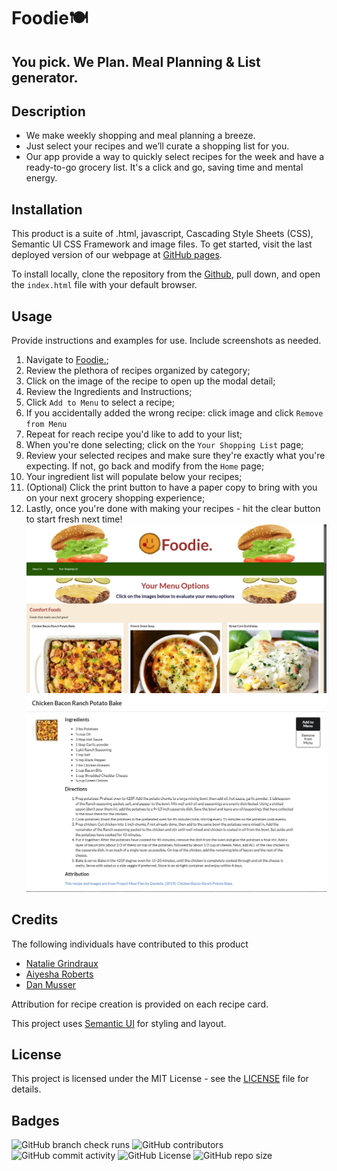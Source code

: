 # Foodie🍽️ 
## You pick. We Plan. Meal Planning & List generator.

## Description

- We make weekly shopping and meal planning a breeze.  
- Just select your recipes and we’ll curate a shopping list for you.
- Our app provide a way to quickly select recipes for the week and have a ready-to-go grocery list. It's a click and go, saving time and mental energy.

## Installation

This product is a suite of .html, javascript, Cascading Style Sheets (CSS), Semantic UI CSS Framework and image files. To get started, visit the last deployed version of our webpage at [GitHub pages](https://musserdn.github.io/ProjectOne/).

To install locally, clone the repository from the [Github](https://github.com/musserdn/ProjectOne), pull down, and open the `index.html` file with your default browser.

## Usage

Provide instructions and examples for use. Include screenshots as needed.

1. Navigate to [Foodie.](https://musserdn.github.io/ProjectOne/);
2. Review the plethora of recipes organized by category;
3. Click on the image of the recipe to open up the modal detail;
4. Review the Ingredients and Instructions;
5. Click `Add to Menu` to select a recipe;
6. If you accidentally added the wrong recipe: click image and click `Remove from Menu`
7. Repeat for reach recipe you'd like to add to your list; 
8. When you're done selecting; click on the `Your Shopping List` page; 
9. Review your selected recipes and make sure they're exactly what you're expecting.  If not, go back and modify from the `Home` page;
10. Your ingredient list will populate below your recipes;
11. (Optional) Click the print button to have a paper copy to bring with you on your next grocery shopping experience;
12. Lastly, once you're done with making your recipes - hit the clear button to start fresh next time!
![Homescreen](assets/images/Home_SS.png)
![Modal](assets/images/Modal_SS.png)


## Credits
The following individuals have contributed to this product
- [Natalie Grindraux](https://github.com/ngin2894)
- [Aiyesha Roberts](https://github.com/Ahseyia17)
- [Dan Musser](https://github.com/musserdn/)

Attribution for recipe creation is provided on each recipe card.

This project uses [Semantic UI](https://semantic-ui.com/) for styling and layout.

## License

This project is licensed under the MIT License - see the [LICENSE](LICENSE) file for details.

## Badges
![GitHub branch check runs](https://img.shields.io/github/check-runs/musserdn/ProjectOne/main)
![GitHub contributors](https://img.shields.io/github/contributors/musserdn/ProjectOne)
![GitHub commit activity](https://img.shields.io/github/commit-activity/m/musserdn/ProjectOne)
![GitHub License](https://img.shields.io/github/license/musserdn/ProjectOne)
![GitHub repo size](https://img.shields.io/github/repo-size/musserdn/ProjectOne)